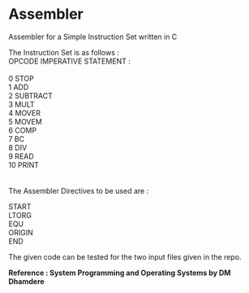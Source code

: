 # Assembler
Assembler for a Simple Instruction Set written in C

The Instruction Set is as follows : </br>
OPCODE     IMPERATIVE STATEMENT :  </br>
                    		 </br>
0           STOP         </br>
1           ADD </br>
2          SUBTRACT </br>
3          MULT </br>
4          MOVER </br>
5          MOVEM </br>
6          COMP </br>
7          BC </br>
8          DIV </br>
9          READ </br>
10         PRINT </br>
 </br>
 </br>
The Assembler Directives to be used are : </br>

START </br>
LTORG </br>
EQU </br>
ORIGIN </br>
END </br>

The given code can be tested for the two input files given in the repo.

<strong> Reference : System Programming and Operating Systems by DM Dhamdere </strong>
